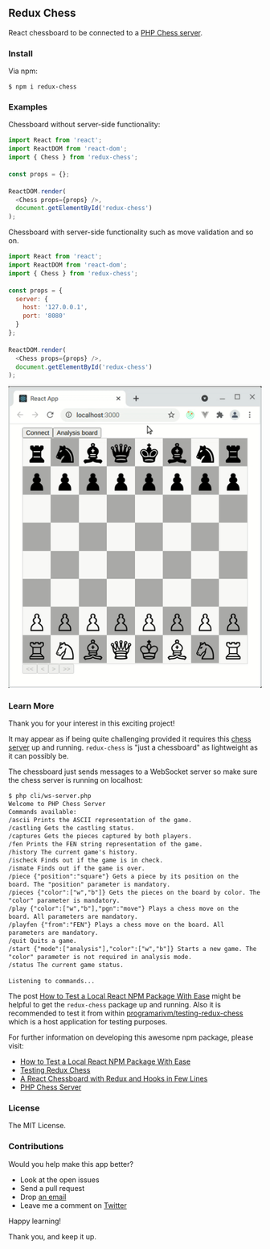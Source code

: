 ## Redux Chess

React chessboard to be connected to a [PHP Chess server](https://github.com/programarivm/chess-server).

### Install

Via npm:

    $ npm i redux-chess

### Examples

Chessboard without server-side functionality:

```js
import React from 'react';
import ReactDOM from 'react-dom';
import { Chess } from 'redux-chess';

const props = {};

ReactDOM.render(
  <Chess props={props} />,
  document.getElementById('redux-chess')
);
```

Chessboard with server-side functionality such as move validation and so on.

```js
import React from 'react';
import ReactDOM from 'react-dom';
import { Chess } from 'redux-chess';

const props = {
  server: {
    host: '127.0.0.1',
    port: '8080'
  }
};

ReactDOM.render(
  <Chess props={props} />,
  document.getElementById('redux-chess')
);

```

![Redux Chess](/resources/demo.gif)

### Learn More

Thank you for your interest in this exciting project!

It may appear as if being quite challenging provided it requires this [chess server](https://github.com/programarivm/chess-server) up and running. `redux-chess` is "just a chessboard" as lightweight as it can possibly be.

The chessboard just sends messages to a WebSocket server so make sure the chess server is running on localhost:

```
$ php cli/ws-server.php
Welcome to PHP Chess Server
Commands available:
/ascii Prints the ASCII representation of the game.
/castling Gets the castling status.
/captures Gets the pieces captured by both players.
/fen Prints the FEN string representation of the game.
/history The current game's history.
/ischeck Finds out if the game is in check.
/ismate Finds out if the game is over.
/piece {"position":"square"} Gets a piece by its position on the board. The "position" parameter is mandatory.
/pieces {"color":["w","b"]} Gets the pieces on the board by color. The "color" parameter is mandatory.
/play {"color":["w","b"],"pgn":"move"} Plays a chess move on the board. All parameters are mandatory.
/playfen {"from":"FEN"} Plays a chess move on the board. All parameters are mandatory.
/quit Quits a game.
/start {"mode":["analysis"],"color":["w","b"]} Starts a new game. The "color" parameter is not required in analysis mode.
/status The current game status.

Listening to commands...
```

The post [How to Test a Local React NPM Package With Ease](https://javascript.plainenglish.io/testing-a-local-react-npm-package-with-ease-7d0668676ddb) might be helpful to get the `redux-chess` package up and running. Also it is recommended to test it from within [programarivm/testing-redux-chess](https://github.com/programarivm/testing-redux-chess) which is a host application for testing purposes.

For further information on developing this awesome npm package, please visit:

- [How to Test a Local React NPM Package With Ease](https://javascript.plainenglish.io/testing-a-local-react-npm-package-with-ease-7d0668676ddb)
- [Testing Redux Chess](https://github.com/programarivm/testing-redux-chess)
- [A React Chessboard with Redux and Hooks in Few Lines](https://medium.com/geekculture/a-react-chessboard-with-redux-and-hooks-in-few-lines-6009cb724bb)
- [PHP Chess Server](https://github.com/programarivm/chess-server)

### License

The MIT License.

### Contributions

Would you help make this app better?

- Look at the open issues
- Send a pull request
- Drop [an email](https://programarivm.com/about)
- Leave me a comment on [Twitter](https://twitter.com/programarivm)

Happy learning!

Thank you, and keep it up.
